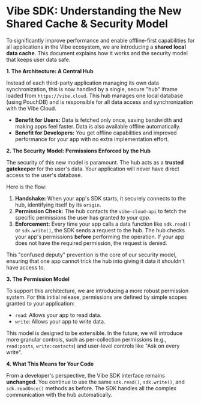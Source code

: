 # **Vibe SDK: Understanding the New Shared Cache & Security Model**

To significantly improve performance and enable offline-first capabilities for all applications in the Vibe ecosystem, we are introducing a **shared local data cache**. This document explains how it works and the security model that keeps user data safe.

**1. The Architecture: A Central Hub**

Instead of each third-party application managing its own data synchronization, this is now handled by a single, secure "hub" iframe loaded from `https://vibe.cloud`. This hub manages one local database (using PouchDB) and is responsible for all data access and synchronization with the Vibe Cloud.

-   **Benefit for Users:** Data is fetched only once, saving bandwidth and making apps feel faster. Data is also available offline automatically.
-   **Benefit for Developers:** You get offline capabilities and improved performance for your app with no extra implementation effort.

**2. The Security Model: Permissions Enforced by the Hub**

The security of this new model is paramount. The hub acts as a **trusted gatekeeper** for the user's data. Your application will never have direct access to the user's database.

Here is the flow:

1.  **Handshake:** When your app's SDK starts, it securely connects to the hub, identifying itself by its `origin`.
2.  **Permission Check:** The hub contacts the `vibe-cloud-api` to fetch the specific permissions the user has granted _to your app_.
3.  **Enforcement:** Every time your app calls a data function like `sdk.read()` or `sdk.write()`, the SDK sends a request to the hub. The hub checks your app's permissions **before** performing the operation. If your app does not have the required permission, the request is denied.

This "confused deputy" prevention is the core of our security model, ensuring that one app cannot trick the hub into giving it data it shouldn't have access to.

**3. The Permission Model**

To support this architecture, we are introducing a more robust permission system. For this initial release, permissions are defined by simple scopes granted to your application:

-   `read`: Allows your app to read data.
-   `write`: Allows your app to write data.

This model is designed to be extensible. In the future, we will introduce more granular controls, such as per-collection permissions (e.g., `read:posts`, `write:contacts`) and user-level controls like "Ask on every write".

**4. What This Means for Your Code**

From a developer's perspective, the Vibe SDK interface remains **unchanged**. You continue to use the same `sdk.read()`, `sdk.write()`, and `sdk.readOnce()` methods as before. The SDK handles all the complex communication with the hub automatically.
